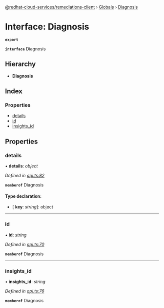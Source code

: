 [@redhat-cloud-services/remediations-client](../README.md) › [Globals](../globals.md) › [Diagnosis](diagnosis.md)

# Interface: Diagnosis

**`export`** 

**`interface`** Diagnosis

## Hierarchy

* **Diagnosis**

## Index

### Properties

* [details](diagnosis.md#details)
* [id](diagnosis.md#id)
* [insights_id](diagnosis.md#insights_id)

## Properties

###  details

• **details**: *object*

*Defined in [api.ts:82](https://github.com/Hyperkid123/javascript-clients/blob/master/packages/remediations/api.ts#L82)*

**`memberof`** Diagnosis

#### Type declaration:

* \[ **key**: *string*\]: object

___

###  id

• **id**: *string*

*Defined in [api.ts:70](https://github.com/Hyperkid123/javascript-clients/blob/master/packages/remediations/api.ts#L70)*

**`memberof`** Diagnosis

___

###  insights_id

• **insights_id**: *string*

*Defined in [api.ts:76](https://github.com/Hyperkid123/javascript-clients/blob/master/packages/remediations/api.ts#L76)*

**`memberof`** Diagnosis
